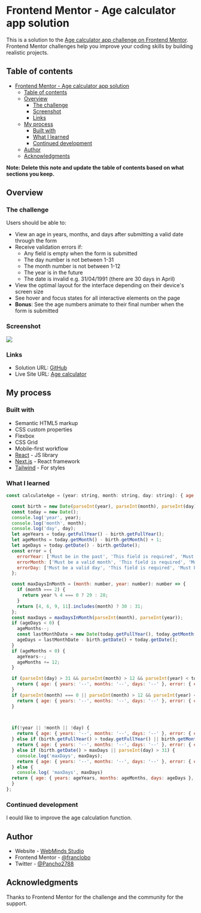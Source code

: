 # Frontend Mentor - Age calculator app solution

This is a solution to the [Age calculator app challenge on Frontend Mentor](https://www.frontendmentor.io/challenges/age-calculator-app-dF9DFFpj-Q). Frontend Mentor challenges help you improve your coding skills by building realistic projects. 

## Table of contents

- [Frontend Mentor - Age calculator app solution](#frontend-mentor---age-calculator-app-solution)
  - [Table of contents](#table-of-contents)
  - [Overview](#overview)
    - [The challenge](#the-challenge)
    - [Screenshot](#screenshot)
    - [Links](#links)
  - [My process](#my-process)
    - [Built with](#built-with)
    - [What I learned](#what-i-learned)
    - [Continued development](#continued-development)
  - [Author](#author)
  - [Acknowledgments](#acknowledgments)

**Note: Delete this note and update the table of contents based on what sections you keep.**

## Overview

### The challenge

Users should be able to:

- View an age in years, months, and days after submitting a valid date through the form
- Receive validation errors if:
  - Any field is empty when the form is submitted
  - The day number is not between 1-31
  - The month number is not between 1-12
  - The year is in the future
  - The date is invalid e.g. 31/04/1991 (there are 30 days in April)
- View the optimal layout for the interface depending on their device's screen size
- See hover and focus states for all interactive elements on the page
- **Bonus**: See the age numbers animate to their final number when the form is submitted

### Screenshot

![](./screenshot.jpg)

### Links

- Solution URL: [GitHub](https://github.com/franclobo/age_calculator)
- Live Site URL: [Age calculator](https://age-calculator-khaki-nine.vercel.app/)

## My process

### Built with

- Semantic HTML5 markup
- CSS custom properties
- Flexbox
- CSS Grid
- Mobile-first workflow
- [React](https://reactjs.org/) - JS library
- [Next.js](https://nextjs.org/) - React framework
- [Tailwind](https://tailwindui.com/) - For styles

### What I learned

```js
const calculateAge = (year: string, month: string, day: string): { age: Age; error: Error } => {

  const birth = new Date(parseInt(year), parseInt(month), parseInt(day));
  const today = new Date();
  console.log('year', year);
  console.log('month', month);
  console.log('day', day);
  let ageYears = today.getFullYear() - birth.getFullYear();
  let ageMonths = today.getMonth() - birth.getMonth() + 1;
  let ageDays = today.getDate() - birth.getDate();
  const error = {
    errorYear: ['Must be in the past', 'This field is required', 'Must be a valid date'],
    errorMonth: ['Must be a valid month', 'This field is required', 'Must be a valid date'],
    errorDay: ['Must be a valid day', 'This field is required', 'Must be a valid date'],
  };

  const maxDaysInMonth = (month: number, year: number): number => {
    if (month === 2) {
      return year % 4 === 0 ? 29 : 28;
    }
    return [4, 6, 9, 11].includes(month) ? 30 : 31;
  };
  const maxDays = maxDaysInMonth(parseInt(month), parseInt(year));
  if (ageDays < 0) {
    ageMonths--;
    const lastMonthDate = new Date(today.getFullYear(), today.getMonth(), 0).getDate();
    ageDays = lastMonthDate - birth.getDate() + today.getDate();
  }
  if (ageMonths < 0) {
    ageYears--;
    ageMonths += 12;
  }

  if (parseInt(day) > 31 && parseInt(month) > 12 && parseInt(year) < today.getFullYear()) {
    return { age: { years: '--', months: '--', days: '--' }, error: { errorYear: '', errorMonth: error.errorMonth[0], errorDay: error.errorDay[0] } };
  }
  if (parseInt(month) === 0 || parseInt(month) > 12 && parseInt(year) < today.getFullYear()) {
    return { age: { years: '--', months: '--', days: '--' }, error: { errorYear: '', errorMonth: error.errorMonth[0], errorDay: '' } };
  }


  
  if(!year || !month || !day) {
    return { age: { years: '--', months: '--', days: '--' }, error: { errorYear: 'This field is required', errorMonth: 'This field is required', errorDay: 'This field is required' } };
  } else if (birth.getFullYear() > today.getFullYear() || birth.getMonth() > 12 || birth.getDate() > 31) {
    return { age: { years: '--', months: '--', days: '--' }, error: { errorYear: error.errorYear[0], errorMonth: error.errorMonth[0], errorDay: error.errorDay[0] } };
  } else if (birth.getDate() > maxDays || parseInt(day) > 31) {
    console.log('maxDays', maxDays);
    return { age: { years: '--', months: '--', days: '--' }, error: { errorYear: '', errorMonth: '', errorDay: error.errorDay[2] } };
  } else {
    console.log( 'maxDays', maxDays)
  return { age: { years: ageYears, months: ageMonths, days: ageDays }, error: { errorYear: '', errorMonth: '', errorDay: '' } };
  }
};
```

### Continued development

I eould like to improve the age calculation function.

## Author

- Website - [WebMinds Studio](https://www.webmindsstudio.com/)
- Frontend Mentor - [@franclobo](https://www.frontendmentor.io/profile/franclobo)
- Twitter - [@Pancho2788](https://twitter.com/Pancho2788)

## Acknowledgments

Thanks to Frontend Mentor for the challenge and the community for the support.

